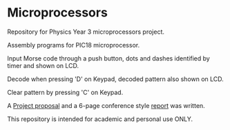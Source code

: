 # Microprocessors
Repository for Physics Year 3 microprocessors project.

Assembly programs for PIC18 microprocessor.

Input Morse code through a push button, dots and dashes identified by timer and shown on LCD.

Decode when pressing 'D' on Keypad, decoded pattern also shown on LCD.

Clear pattern by pressing 'C' on Keypad.

A [Project proposal](https://github.com/ZZZiyao/Year3-Microprocessor-Project/blob/main/Cycle_2_Proposal.pdf) and a 6-page conference style [report](https://github.com/ZZZiyao/Year3-Microprocessor-Project/blob/main/Cycle3_Report.pdf) was written.

This repository is intended for academic and personal use ONLY.
